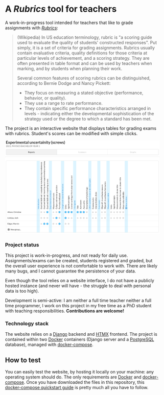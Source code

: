 # A *Rubrics* tool for teachers

A work-in-progress tool intended for teachers that like to grade assignments with [*Rubrics*](https://en.wikipedia.org/wiki/Rubric_(academic)):

> (Wikipedia) In US education terminology, rubric is "a scoring guide used to evaluate the quality of students' constructed responses". Put simply, it is a set of criteria for grading assignments. Rubrics usually contain evaluative criteria, quality definitions for those criteria at particular levels of achievement, and a scoring strategy. They are often presented in table format and can be used by teachers when marking, and by students when planning their work.
>
> Several common features of scoring rubrics can be distinguished, according to Bernie Dodge and Nancy Pickett:
> - They focus on measuring a stated objective (performance, behavior, or quality).
> - They use a range to rate performance.
> - They contain specific performance characteristics arranged in levels - indicating either the developmental sophistication of the strategy used or the degree to which a standard has been met.

The project is an interactive website that displays tables for grading exams with rubrics. Student's scores can be modified with simple clicks.

![Figure: Example exam UI](screenshots/example-exam.png)

### Project status

This project is work-in-progress, and not ready for daily use. Assignments/exams can be created, students registered and graded, but the overall user experience is not comfortable to work with. There are likely many bugs, and I cannot guarantee the persistence of your data.

Even though the tool relies on a website interface, I do not have a publicly hosted instance (and never will have - the struggle to deal with personal data is too high).

Development is semi-active: I am neither a full time teacher neither a full time programmer, I work on this project in my free time as a PhD student with teaching responsibilities. **Contributions are welcome!**


### Technology stack

The website relies on a [Django](https://www.djangoproject.com/) backend and [HTMX](https://htmx.org/) frontend. The project is contained within two [Docker](https://www.docker.com/) containers (Django server and a [PostgreSQL](https://www.postgresql.org/)  database), managed with [docker-compose](https://docs.docker.com/compose/).

## How to test

You can easily test the website, by hosting it locally on your machine: any operating system should do. The only requirements are [Docker](https://www.docker.com/) and [docker-compose](https://docs.docker.com/compose/). Once you have downloaded the files in this repository, this [docker-compose quickstart guide](https://docs.docker.com/samples/django/) is pretty much all you have to follow.
